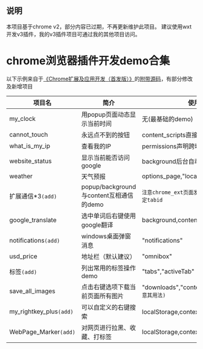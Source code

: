 ## 说明

本项目基于chrome v2，部分内容已过期，不再更新维护此项目。
建议使用wxt开发v3插件，我的v3插件项目可通过我的其他项目访问。

# chrome浏览器插件开发demo合集


以下示例来自于[《Chrome扩展及应用开发（首发版）》](http://www.ituring.com.cn/book/1421)的[附带源码](https://github.com/Sneezry/chrome_extensions_and_apps_programming)，有部分修改及新增项目

项目名|简介|使用的技术
-|-|-
my_clock|用popup页面动态显示当前时间|无(最基础的demo)
cannot_touch|永远点不到的按钮|content_scripts直接操作用户DOM
what_is_my_ip|查看我的IP|permissions声明跨域请求
website_status|显示当前能否访问google|background后台自动执行
weather|天气预报|options_page,"localStorage",permissions
扩展通信*3`(add)`|popup/background与content互相通信的demo|`注意chrome_ext页面发消息到content页面需要指定tabid`
google_translate|选中单词后右键使用google翻译|background,content_scripts
notifications`(add)`|windows桌面弹窗消息| "notifications"
usd_price|地址栏（默认建议）| "omnibox"
标签`(add)`|列出常用的标签操作demo| "tabs","activeTab"
save_all_images|点击右键选项下载当前页面所有图片| "downloads","contextMenus",`activeTab(注意其用法)`
my_rightkey_plus`(add)` | 可以自定义的右键搜索 |localStorage,contextMenus,扩展通信
WebPage_Marker`(add)`|对网页进行拉黑、收藏、打标签|localStorage,contextMenus
